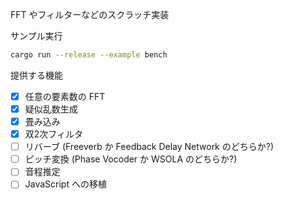 FFT やフィルターなどのスクラッチ実装

サンプル実行

```sh
cargo run --release --example bench
```

提供する機能

- [x] 任意の要素数の FFT
- [x] 疑似乱数生成
- [x] 畳み込み
- [x] 双2次フィルタ
- [ ] リバーブ (Freeverb か Feedback Delay Network のどちらか?)
- [ ] ピッチ変換 (Phase Vocoder か WSOLA のどちらか?)
- [ ] 音程推定
- [ ] JavaScript への移植
